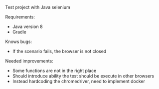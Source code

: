 Test project with Java selenium


Requirements:
- Java version 8
- Gradle 

Knows bugs:
- If the scenario fails, the browser is not closed

Needed improvements:
- Some functions are not in the right place
- Should introduce ability the test should be execute in other browsers
- Instead hardcoding the chromedriver, need to implement docker